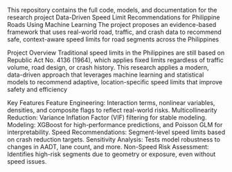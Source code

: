 This repository contains the full code, models, and documentation for the research project Data-Driven Speed Limit Recommendations for Philippine Roads Using Machine Learning
The project proposes an evidence-based framework that uses real-world road, traffic, and crash data to recommend safe, context-aware speed limits for road segments across the Philippines

Project Overview
Traditional speed limits in the Philippines are still based on Republic Act No. 4136 (1964), which applies fixed limits regardless of traffic volume, road design, or crash history. This research applies a modern, data-driven approach that leverages machine learning and statistical models to recommend adaptive, location-specific speed limits that improve safety and efficiency

Key Features
Feature Engineering: Interaction terms, nonlinear variables, densities, and composite flags to reflect real-world risks.
Multicollinearity Reduction: Variance Inflation Factor (VIF) filtering for stable modeling.
Modeling: XGBoost for high-performance predictions, and Poisson GLM for interpretability.
Speed Recommendations: Segment-level speed limits based on crash reduction targets.
Sensitivity Analysis: Tests model robustness to changes in AADT, lane count, and more.
Non-Speed Risk Assessment: Identifies high-risk segments due to geometry or exposure, even without speed issues.
